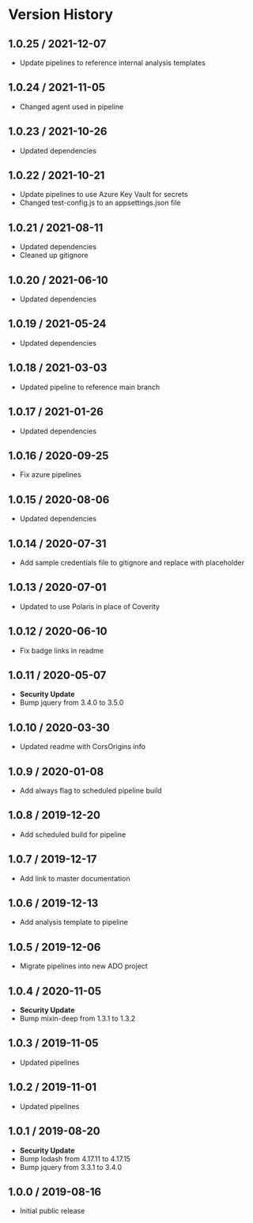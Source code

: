 # Version History

## 1.0.25 / 2021-12-07

- Update pipelines to reference internal analysis templates

## 1.0.24 / 2021-11-05

- Changed agent used in pipeline

## 1.0.23 / 2021-10-26

- Updated dependencies

## 1.0.22 / 2021-10-21

- Update pipelines to use Azure Key Vault for secrets
- Changed test-config.js to an appsettings.json file

## 1.0.21 / 2021-08-11

- Updated dependencies
- Cleaned up gitignore

## 1.0.20 / 2021-06-10

- Updated dependencies

## 1.0.19 / 2021-05-24

- Updated dependencies

## 1.0.18 / 2021-03-03

- Updated pipeline to reference main branch

## 1.0.17 / 2021-01-26

- Updated dependencies

## 1.0.16 / 2020-09-25

- Fix azure pipelines

## 1.0.15 / 2020-08-06

- Updated dependencies

## 1.0.14 / 2020-07-31

- Add sample credentials file to gitignore and replace with placeholder

## 1.0.13 / 2020-07-01

- Updated to use Polaris in place of Coverity

## 1.0.12 / 2020-06-10

- Fix badge links in readme

## 1.0.11 / 2020-05-07

- **Security Update**
- Bump jquery from 3.4.0 to 3.5.0

## 1.0.10 / 2020-03-30

- Updated readme with CorsOrigins info

## 1.0.9 / 2020-01-08

- Add always flag to scheduled pipeline build

## 1.0.8 / 2019-12-20

- Add scheduled build for pipeline

## 1.0.7 / 2019-12-17

- Add link to master documentation

## 1.0.6 / 2019-12-13

- Add analysis template to pipeline

## 1.0.5 / 2019-12-06

- Migrate pipelines into new ADO project

## 1.0.4 / 2020-11-05

- **Security Update**
- Bump mixin-deep from 1.3.1 to 1.3.2

## 1.0.3 / 2019-11-05

- Updated pipelines

## 1.0.2 / 2019-11-01

- Updated pipelines

## 1.0.1 / 2019-08-20

- **Security Update**
- Bump lodash from 4.17.11 to 4.17.15
- Bump jquery from 3.3.1 to 3.4.0

## 1.0.0 / 2019-08-16

- Initial public release
